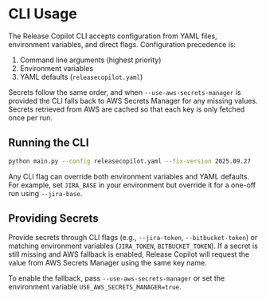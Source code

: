 # CLI Usage

The Release Copilot CLI accepts configuration from YAML files, environment variables, and direct flags. Configuration precedence is:

1. Command line arguments (highest priority)
2. Environment variables
3. YAML defaults (`releasecopilot.yaml`)

Secrets follow the same order, and when `--use-aws-secrets-manager` is provided the CLI falls back to AWS Secrets Manager for any missing values. Secrets retrieved from AWS are cached so that each key is only fetched once per run.

## Running the CLI

```bash
python main.py --config releasecopilot.yaml --fix-version 2025.09.27
```

Any CLI flag can override both environment variables and YAML defaults. For example, set `JIRA_BASE` in your environment but override it for a one-off run using `--jira-base`.

## Providing Secrets

Provide secrets through CLI flags (e.g., `--jira-token`, `--bitbucket-token`) or matching environment variables (`JIRA_TOKEN`, `BITBUCKET_TOKEN`). If a secret is still missing and AWS fallback is enabled, Release Copilot will request the value from AWS Secrets Manager using the same key name.

To enable the fallback, pass `--use-aws-secrets-manager` or set the environment variable `USE_AWS_SECRETS_MANAGER=true`.

